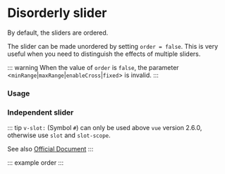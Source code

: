 # Disorderly slider

By default, the sliders are ordered.

The slider can be made unordered by setting `order = false`. This is very useful when you need to distinguish the effects of multiple sliders.

::: warning
  When the value of `order` is `false`, the parameter <`minRange`|`maxRange`|`enableCross`|`fixed`> is invalid.
:::

### Usage

<example :value="example1"></example>

### Independent slider

<example :value="example2"></example>

::: tip
  `v-slot:` (Symbol `#`) can only be used above `vue` version 2.6.0, otherwise use `slot` and `slot-scope`.

  See also [Official Document](https://vuejs.org/v2/guide/components-slots.html#Named-Slots-Shorthand)
:::

::: example order :::